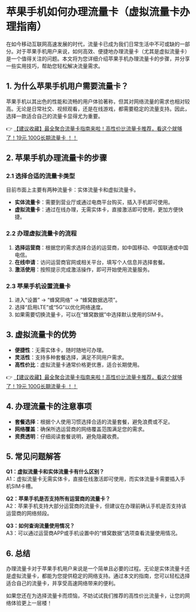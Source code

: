 # 苹果手机如何办理流量卡（虚拟流量卡办理指南）

在如今移动互联网高速发展的时代，流量卡已成为我们日常生活中不可或缺的一部分。对于苹果手机用户来说，如何高效、便捷地办理流量卡（尤其是虚拟流量卡）是一个值得关注的问题。本文将为您详细介绍苹果手机办理流量卡的步骤，并分享一些实用技巧，帮助您轻松解决流量需求。

## 1. 为什么苹果手机用户需要流量卡？

苹果手机以其出色的性能和流畅的用户体验著称，但其对网络流量的需求也相对较高。无论是日常社交、视频观看，还是在线游戏，都需要稳定的流量支持。因此，选择一款适合自己的流量卡显得尤为重要。

👉 [【建议收藏】最全聚合流量卡指南来啦！高性价比流量卡推荐，看这个就够了！19元 100G长期流量卡 ！！](https://bit.ly/Liuliangka)

## 2. 苹果手机办理流量卡的步骤

### 2.1 选择合适的流量卡类型
目前市面上主要有两种流量卡：实体流量卡和虚拟流量卡。  
- **实体流量卡**：需要到营业厅或通过电商平台购买，插入手机即可使用。  
- **虚拟流量卡**：通过在线办理，无需实体卡，直接激活即可使用，更加方便快捷。

### 2.2 办理虚拟流量卡的流程
1. **选择运营商**：根据您的需求选择合适的运营商，如中国移动、中国联通或中国电信。  
2. **在线申请**：访问运营商官网或相关平台，填写个人信息并选择套餐。  
3. **激活使用**：按照提示完成激活操作，即可开始使用流量服务。

### 2.3 苹果手机设置流量卡
1. 进入“设置” -> “蜂窝网络” -> “蜂窝数据选项”。  
2. 选择“启用LTE”或“5G”以优化网络速度。  
3. 如果需要切换流量卡，可以在“蜂窝数据”中选择默认使用的SIM卡。

## 3. 虚拟流量卡的优势

- **便捷性**：无需实体卡，随时随地可办理。  
- **灵活性**：支持多种套餐选择，满足不同用户需求。  
- **高性价比**：虚拟流量卡通常价格更优惠，适合长期使用。

👉 [【建议收藏】最全聚合流量卡指南来啦！高性价比流量卡推荐，看这个就够了！19元 100G长期流量卡 ！！](https://bit.ly/Liuliangka)

## 4. 办理流量卡的注意事项

- **套餐选择**：根据个人使用习惯选择合适的流量套餐，避免浪费或不足。  
- **网络覆盖**：确保所选运营商的网络覆盖范围满足您的需求。  
- **资费透明**：仔细阅读套餐说明，避免隐藏收费。

## 5. 常见问题解答

**Q1：虚拟流量卡和实体流量卡有什么区别？**  
A1：虚拟流量卡无需实体卡，直接在线激活即可使用，而实体流量卡需要插入手机SIM卡槽。

**Q2：苹果手机是否支持所有运营商的流量卡？**  
A2：苹果手机支持大部分运营商的流量卡，但建议在办理前确认手机是否支持该运营商的网络频段。

**Q3：如何查询流量使用情况？**  
A3：可以通过运营商APP或手机设置中的“蜂窝数据”选项查看流量使用情况。

## 6. 总结

办理流量卡对于苹果手机用户来说是一个简单且必要的过程。无论是实体流量卡还是虚拟流量卡，都能为您提供稳定的网络支持。通过本文的指南，您可以轻松选择适合自己的流量卡，并享受高速网络带来的便利。

如果您还在为选择流量卡而烦恼，不妨试试我们推荐的高性价比流量卡，让您的网络体验更上一层楼！